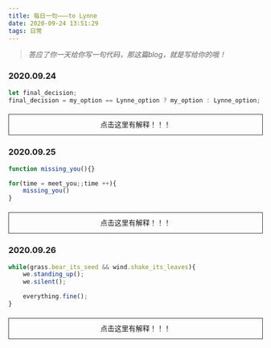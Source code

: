 ```yaml
---
title: 每日一句———to Lynne
date: 2020-09-24 13:51:29
tags: 日常
---
```


> *答应了你一天给你写一句代码，那这篇blog，就是写给你的哦！*


### 2020.09.24

```javascript
let final_decision;
final_decision = my_option == Lynne_option ? my_option : Lynne_option;
```
<div style="width:100%;line-height:40px;border: 1px solid #333;text-align:center;margin:20px auto;" onclick="this.innerHTML = '意见一致的时候听我的，意见不同的时候听老婆的！'">点击这里有解释！！！</div>

### 2020.09.25

```javascript
function missing_you(){}

for(time = meet_you;;time ++){
    missing_you()
}
```
<div style="width:100%;line-height:40px;border: 1px solid #333;text-align:center;margin:20px auto;" onclick="this.innerHTML = '自从遇见了你，就不停地想你。'">点击这里有解释！！！</div>

### 2020.09.26

```javascript
while(grass.bear_its_seed && wind.shake_its_leaves){
    we.standing_up();
    we.silent();

    everything.fine();
}
```
<div style="width:100%;line-height:40px;border: 1px solid #333;text-align:center;margin:20px auto;" onclick="this.innerHTML = '草在结它的种子<br/>风在摇它的叶子<br/>我们站着，不说话<br/>就十分美好<br/> —— 选自顾城《门前》'">点击这里有解释！！！</div>